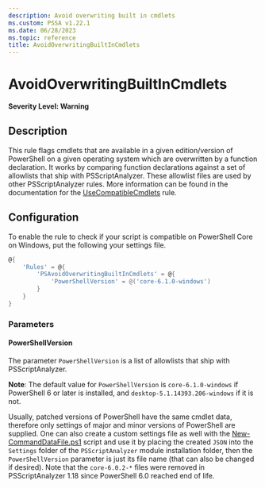 ```yaml
---
description: Avoid overwriting built in cmdlets
ms.custom: PSSA v1.22.1
ms.date: 06/28/2023
ms.topic: reference
title: AvoidOverwritingBuiltInCmdlets
---
```

# AvoidOverwritingBuiltInCmdlets

**Severity Level: Warning**

## Description

This rule flags cmdlets that are available in a given edition/version of PowerShell on a given
operating system which are overwritten by a function declaration. It works by comparing function
declarations against a set of allowlists that ship with PSScriptAnalyzer. These allowlist files are
used by other PSScriptAnalyzer rules. More information can be found in the documentation for the
[UseCompatibleCmdlets](./UseCompatibleCmdlets.md) rule.

## Configuration

To enable the rule to check if your script is compatible on PowerShell Core on Windows, put the
following your settings file.

```powershell
@{
    'Rules' = @{
        'PSAvoidOverwritingBuiltInCmdlets' = @{
            'PowerShellVersion' = @('core-6.1.0-windows')
        }
    }
}
```

### Parameters

#### PowerShellVersion

The parameter `PowerShellVersion` is a list of allowlists that ship with PSScriptAnalyzer.

**Note**: The default value for `PowerShellVersion` is `core-6.1.0-windows` if PowerShell 6 or
later is installed, and `desktop-5.1.14393.206-windows` if it is not.

Usually, patched versions of PowerShell have the same cmdlet data, therefore only settings of major
and minor versions of PowerShell are supplied. One can also create a custom settings file as well
with the
[New-CommandDataFile.ps1](https://github.com/PowerShell/PSScriptAnalyzer/blob/development/Utils/New-CommandDataFile.ps1)
script and use it by placing the created `JSON` into the `Settings` folder of the `PSScriptAnalyzer`
module installation folder, then the `PowerShellVersion` parameter is just its file name (that can
also be changed if desired). Note that the `core-6.0.2-*` files were removed in PSScriptAnalyzer
1.18 since PowerShell 6.0 reached end of life.

